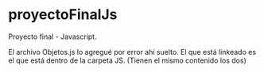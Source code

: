 # proyectoFinalJs

Proyecto final - Javascript.

El archivo Objetos.js lo agregué por error ahí suelto. El que está linkeado es el que está dentro de la carpeta JS. (Tienen el mismo contenido los dos)
